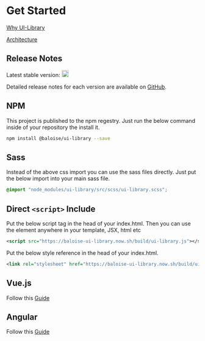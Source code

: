 # Get Started

[Why UI-Library](docs/introduction/why.md)

[Architecture](docs/introduction/architecture.md)

## Release Notes

Latest stable version: <a href="https://badge.fury.io/js/%40baloise%2Fui-library"><img src="https://badge.fury.io/js/%40baloise%2Fui-library.svg" alt="npm version" height="18"></a>

Detailed release notes for each version are available on [GitHub](https://github.com/baloise/ui-library/releases).

## NPM

This project is published to the npm regestry. Just run the below command inside of your repository the install it.

```bash
npm install @baloise/ui-library --save
```

## Sass

Instead of the above css import you can use the sass files directly. Just put the below import into your main sass file.

```scss
@import "node_modules/ui-library/src/scss/ui-library.scss";
```

## Direct `<script>` Include

Put the below script tag in the head of your index.html.
Then you can use the element anywhere in your template, JSX, html etc

<!-- The snippet.plugin looks for the html lang, so to avoid that we use xml here -->

```xml
<script src="https://baloise-ui-library.now.sh/build/ui-library.js"></script>
```

Put the below style reference in the head of your index.html.

<!-- The snippet.plugin looks for the html lang, so to avoid that we use xml here -->

```xml
<link rel="stylesheet" href="https://baloise-ui-library.now.sh/build/ui-library.css" />
```

## Vue.js

Follow this [Guide](https://stenciljs.com/docs/vue)

## Angular

Follow this [Guide](https://stenciljs.com/docs/angular)
